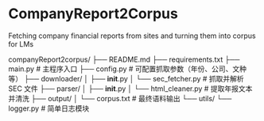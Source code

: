 # CompanyReport2Corpus
Fetching company financial reports from sites and turning them into corpus for LMs


companyReport2corpus/
├── README.md
├── requirements.txt
├── main.py                     # 主程序入口
├── config.py                   # 可配置抓取参数（年份、公司、文种等）
├── downloader/
│   ├── __init__.py
│   └── sec_fetcher.py          # 抓取并解析 SEC 文件
├── parser/
│   ├── __init__.py
│   └── html_cleaner.py         # 提取年报文本并清洗
├── output/
│   └── corpus.txt              # 最终语料输出
└── utils/
    └── logger.py               # 简单日志模块